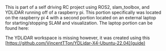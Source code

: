 
This is part of a self driving RC project using ROS2, slam_toolbox, and YDLiDAR running off of a raspberry pi.  This portion specifically was located on the raspberry pi 4 with a second portion located on an external laptop for starting/stopping SLAM and visualization. 
The laptop portion can be found here: 


The YDLiDAR workspace is missing however, it was created using this [https://github.com/VincentTTon/YDLidar-X4-Ubuntu-22.04](guide)
